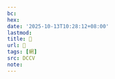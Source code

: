 ```yaml
---
bc:
hex:
date: '2025-10-13T10:28:12+08:00'
lastmod:
title: 􃊝
url: 􃊝
tags: [網]
src: DCCV
note:
---
```

